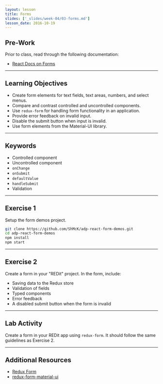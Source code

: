 ```yaml
---
layout: lesson
title: Forms
slides: ['_slides/week-04/03-forms.md']
lesson_date: 2016-10-19
---
```


## Pre-Work

Prior to class, read through the following documentation:

- [React Docs on Forms](https://facebook.github.io/react/docs/forms.html)

---

## Learning Objectives

- Create form elements for text fields, text areas, numbers, and select menus.
- Compare and contrast controlled and uncontrolled components.
- Use `redux-form` for handling form functionality in an application.
- Provide error feedback on invalid input.
- Disable the submit button when input is invalid.
- Use form elements from the Material-UI library.

---

## Keywords

- Controlled component
- Uncontrolled component
- `onChange`
- `onSubmit`
- `defaultValue`
- `handleSubmit`
- Validation

---

## Exercise 1

Setup the form demos project.

```bash
git clone https://github.com/ShMcK/adp-react-form-demos.git
cd adp-react-form-demos
npm install
npm start
```

---

## Exercise 2

Create a form in your "REDit" project. In the form, include:

- Saving data to the Redux store
- Validation of fields
- Typed components
- Error feedback
- A disabled submit button when the form is invalid

---

## Lab Activity

Create a form in your REDit app using `redux-form`. It should follow the same guidelines as Exercise 2.

---

## Additional Resources

- [Redux Form](http://redux-form.com/)
- [redux-form-material-ui](http://erikras.github.io/redux-form-material-ui/)
